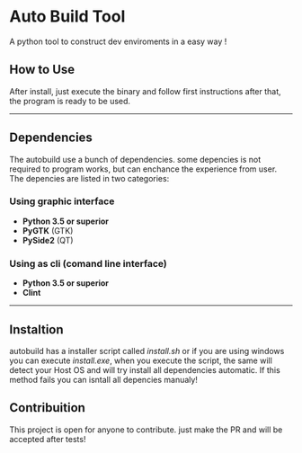 # Auto Build Tool

A python tool to construct dev enviroments in a easy way !

## How to Use

After install, just execute the binary and follow first instructions
after that, the program is ready to be used.
____

## Dependencies

The autobuild use a bunch of dependencies. some depencies is not required to program works, but can enchance the experience from user. The depencies are listed in two categories:

### Using graphic interface

- **Python 3.5 or superior**
- **PyGTK** (GTK)
- **PySide2** (QT)

### Using as cli (comand line interface)

- **Python 3.5 or superior**
- **Clint**

____

## Instaltion

autobuild has a installer script called *install.sh* or if you are using windows you can execute *install.exe*, when you execute the script, the same will detect your Host OS and will try install all dependencies automatic. If this method fails you can isntall all depencies manualy!

## Contribuition

This project is open for anyone to contribute. just make the PR and will be accepted after tests!